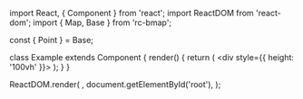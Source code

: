 import React, { Component } from 'react';
import ReactDOM from 'react-dom';
import { Map, Base } from 'rc-bmap';

const { Point } = Base;

class Example extends Component {
  render() {
    return (
      <div style={{ height: '100vh' }}>
        <Map
          ak="WAeVpuoSBH4NswS30GNbCRrlsmdGB5Gv"
          zoom={8}
          minZoom={4}
          maxZoom={8}
          scrollWheelZoom
        >
          <Point name="center" lng="116.404" lat="39.915" />
        </Map>
      </div>
    );
  }
}

ReactDOM.render(
  <Example />,
  document.getElementById('root'),
);
